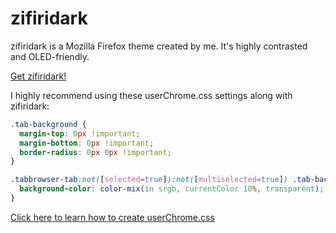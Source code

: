 # zifiridark
zifiridark is a Mozilla Firefox theme created by me. It's highly contrasted and OLED-friendly.

[Get zifiridark!](https://addons.mozilla.org/tr/firefox/addon/zifiridark/)

I highly recommend using these userChrome.css settings along with zifiridark:

```css
.tab-background {
  margin-top: 0px !important;
  margin-bottom: 0px !important;
  border-radius: 0px 0px !important;
}

.tabbrowser-tab:not([selected=true]):not([multiselected=true]) .tab-background {
  background-color: color-mix(in srgb, currentColor 10%, transparent);
}
```

[Click here to learn how to create userChrome.css](https://www.userchrome.org/how-create-userchrome-css.html)
